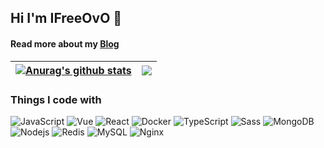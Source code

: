 ## Hi I'm IFreeOvO 👋
#### Read more about my [Blog](https://ifreeovo.xyz/)

| <a href="https://ifreeovo.xyz/"><img align="center" src="https://github-readme-stats.vercel.app/api?username=IFreeOvO&show_icons=true&include_all_commits=true&theme=buefy&hide_border=true" alt="Anurag's github stats" /></a> | <a href="https://ifreeovo.xyz/"><img align="center" src="https://github-readme-stats.vercel.app/api/top-langs/?username=IFreeOvO&layout=compact&theme=buefy&hide_border=true" /></a> |
| ------------- | ------------- |


### Things I code with
<img alt="JavaScript" src="https://img.shields.io/badge/-JavaScript-black?style=flat-square&logo=javascript" />
<img alt="Vue" src="https://img.shields.io/badge/-Vue-CCFFD8?style=flat-square&logo=Vue.js" />
<img alt="React" src="https://img.shields.io/badge/-React-45b8d8?style=flat-square&logo=react&logoColor=white" />
  <img alt="Docker" src="https://img.shields.io/badge/-Docker-46a2f1?style=flat-square&logo=docker&logoColor=white" />
  <img alt="TypeScript" src="https://img.shields.io/badge/-TypeScript-007ACC?style=flat-square&logo=typescript&logoColor=white" />
  <img alt="Sass" src="https://img.shields.io/badge/-Sass-CC6699?style=flat-square&logo=sass&logoColor=white" />
  <img alt="MongoDB" src="https://img.shields.io/badge/-MongoDB-13aa52?style=flat-square&logo=mongodb&logoColor=white" />
  <img alt="Nodejs" src="https://img.shields.io/badge/-Nodejs-43853d?style=flat-square&logo=Node.js&logoColor=white" />
  <img alt="Redis" src="https://img.shields.io/badge/-Redis-FFD7D5?style=flat-square&logo=Redis" />
  <img alt="MySQL" src="https://img.shields.io/badge/-MySQL-b6e3ff?style=flat-square&logo=MySQL" />
  <img alt="Nginx" src="https://img.shields.io/badge/-Nginx-green?style=flat-square&logo=Nginx" />